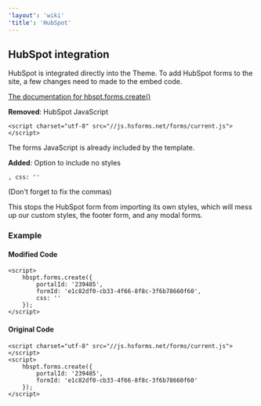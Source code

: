 ```yaml
---
'layout': 'wiki'
'title': 'HubSpot'
---
```


## HubSpot integration

HubSpot is integrated directly into the Theme. To add HubSpot forms to the site, a few changes need to made to the embed code.

[The documentation for hbspt.forms.create()](https://developers.hubspot.com/docs/methods/forms/advanced_form_options)

**Removed**: HubSpot JavaScript

	<script charset="utf-8" src="//js.hsforms.net/forms/current.js"></script>

The forms JavaScript is already included by the template.

**Added**: Option to include no styles

	, css: ''

(Don't forget to fix the commas)

This stops the HubSpot form from importing its own styles, which will mess up our custom styles, the footer form, and any modal forms.

### Example

#### Modified Code

	<script>
		hbspt.forms.create({ 
			portalId: '239485',
			formId: 'e1c82df0-cb33-4f66-8f8c-3f6b78660f60',
			css: ''
		});
	</script>

#### Original Code

	<script charset="utf-8" src="//js.hsforms.net/forms/current.js"></script>
	<script>
		hbspt.forms.create({ 
			portalId: '239485',
			formId: 'e1c82df0-cb33-4f66-8f8c-3f6b78660f60'
		});
	</script>
